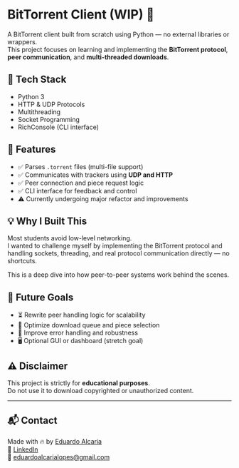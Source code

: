 # BitTorrent Client (WIP) 📡

A BitTorrent client built from scratch using Python — no external libraries or wrappers.  
This project focuses on learning and implementing the **BitTorrent protocol**, **peer communication**, and **multi-threaded downloads**.

## 🔧 Tech Stack

- Python 3
- HTTP & UDP Protocols
- Multithreading
- Socket Programming
- RichConsole (CLI interface)

## 🚀 Features

- ✅ Parses `.torrent` files (multi-file support)
- ✅ Communicates with trackers using **UDP and HTTP**
- ✅ Peer connection and piece request logic
- ✅ CLI interface for feedback and control
- ⚠️ Currently undergoing major refactor and improvements


## 💡 Why I Built This

Most students avoid low-level networking.  
I wanted to challenge myself by implementing the BitTorrent protocol and handling sockets, threading, and real protocol communication directly — no shortcuts.

This is a deep dive into how peer-to-peer systems work behind the scenes.

## 📌 Future Goals

- ⏳ Rewrite peer handling logic for scalability
- 🧠 Optimize download queue and piece selection
- 💬 Improve error handling and robustness
- 🖥️ Optional GUI or dashboard (stretch goal)

## ⚠️ Disclaimer

This project is strictly for **educational purposes**.  
Do not use it to download copyrighted or unauthorized content.

---

## 📬 Contact

Made with 🔥 by [Eduardo Alcaria](https://github.com/EduardoAlcaria)  
💼 [LinkedIn](https://www.linkedin.com/in/eduardo-alcaria-lopes-7072b02b4/)  
📧 eduardoalcarialopes@gmail.com
